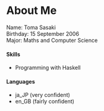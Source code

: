 # About Me
Name: Toma Sasaki<br>
Birthday: 15 September 2006<br>
Major: Maths and Computer Science<br>

#### Skills
- Programming with Haskell

#### Languages
- ja_JP (very confident)
- en_GB (fairly confident)

